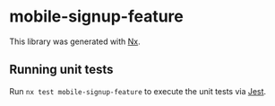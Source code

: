 # mobile-signup-feature

This library was generated with [Nx](https://nx.dev).

## Running unit tests

Run `nx test mobile-signup-feature` to execute the unit tests via [Jest](https://jestjs.io).
